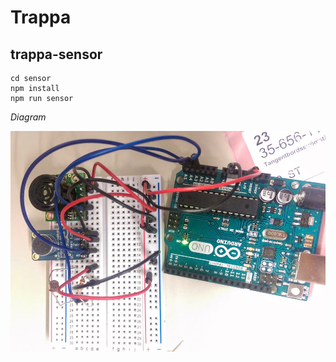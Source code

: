 # Trappa


## trappa-sensor

```
cd sensor
npm install
npm run sensor
```

*Diagram*

![diagram](sensor_diagram.jpg)
